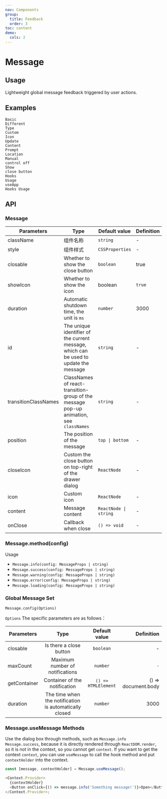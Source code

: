 ```yaml
---
nav: Components
group:
  title: Feedback
  order: 3
toc: content
demo:
  cols: 2
---
```


# Message

## Usage

Lightweight global message feedback triggered by user actions.

## Examples

<code src="../../packages/ui/examples/message/basic.tsx">Basic</code>  
<code src="../../packages/ui/examples/message/type.tsx" description="There are 4 different types of global prompts: info, success, warning, error.">Different Type</code>  
<code src="../../packages/ui/examples/message/icon.tsx" description="Set `icon` to customize the icon.">Custom Icon</code>  
<code src="../../packages/ui/examples/message/update.tsx" description="By specifying the id, you can update an existing message prompt.">Update Content</code>  
<code src="../../packages/ui/examples/message/position.tsx" description="Modify the message prompt position through `position`. The prompt has 2 different pop-up positions, top and bottom.">Prompt Location</code>  
<code src="../../packages/ui/examples/message/close.tsx" description="`Message.xxx()` will return a function that can be called to manually close the notification.">Manual control off</code>  
<code src="../../packages/ui/examples/message/closable.tsx" description="Set `closable` to display the close button and support custom close buttons.">Show close button</code>  
<code src="../../packages/ui/examples/message/hooks.tsx" description="Manually implant the contextHolder mount, and the context context cannot be consumed.">Hooks Usage</code>  
<code src="../../packages/ui/examples/message/app.tsx" description="It is recommended to use the [App package](/ui/app) component to provide static methods that can consume Message.xxx of React context, which can simplify the problem that methods such as useMessage need to be manually implanted into contextHolder.">useApp Hooks Usage</code>

## API

### Message

| **Parameters** | **Type** | **Default value** | **Definition** |
| --- | --- | --- | --- |
| className | 组件名称 | `string` | - |
| style | 组件样式 | `CSSProperties` | - |
| closable | Whether to show the close button | `boolean` | true |
| showIcon | Whether to show the icon | boolean | `true` |
| duration | Automatic shutdown time, the unit is `ms` | `number` | 3000 |
| id | The unique identifier of the current message, which can be used to update the message | `string` | - |
| transitionClassNames | ClassNames of react-transition-group of the message pop-up animation, see `classNames` | `string` | - |
| position | The position of the message | `top \| bottom` | - |
| closeIcon | Custom the close button on top-right of the drawer dialog | `ReactNode` | - |
| icon | Custom icon | `ReactNode` | - |
| content | Message content | `ReactNode \| string` | - |
| onClose | Callback when close | `() => void` | - |

### Message.method(config)

Usage

- `Message.info(config: MessageProps | string)`
- `Message.success(config: MessageProps | string)`
- `Message.warning(config: MessageProps | string)`
- `Message.error(config: MessageProps | string)`
- `Message.loading(config: MessageProps | string)`

### Global Message Set

`Message.config(Options)`

`Options` The specific parameters are as follows：

| **Parameters** |                        **Type**                        |  **Default value**  |      **Definition** |
| -------------- | :----------------------------------------------------: | :-----------------: | ------------------: |
| closable       |                Is there a close button                 |      `boolean`      |                   - |
| maxCount       |            Maximum number of notifications             |      `number`       |                 `-` |
| getContainer   |             Container of the notification              | `() => HTMLElement` | () => document.body |
| duration       | The time when the notification is automatically closed |      `number`       |                3000 |

### Message.useMessage Methods

Use the dialog box through methods, such as `Message.info` `Message.success`, because it is directly rendered through `ReactDOM.render`, so it is not in the context, so you cannot get `context`. If you want to get the context `context`, you can use `useMessage` to call the hook method and put `contextHolder` into the context.

```js
const [message, contextHolder] = Message.useMessage();

<Context.Provider>
  {contextHolder}
  <Button onClick={() => message.info('Something message!')}>Open</Button>
</Context.Provider>;
```
